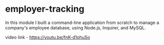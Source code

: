 # employer-tracking

In this module I built a command-line application from scratch to manage a company's employee database, using Node.js, Inquirer, and MySQL.

video link - https://youtu.be/fnK-d1ohuSo
